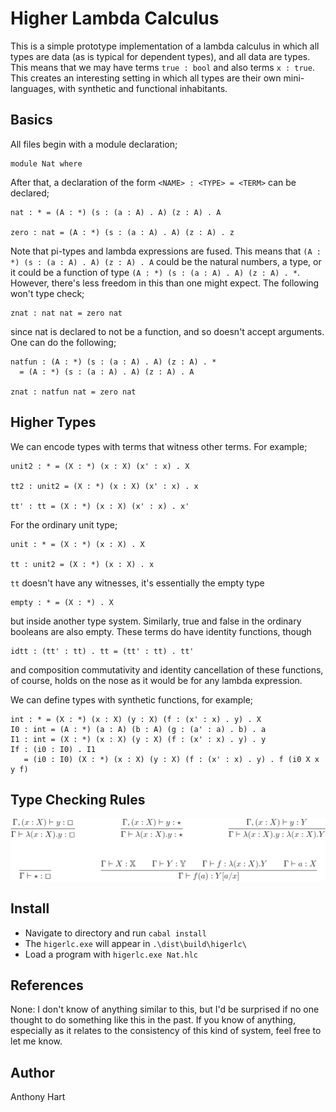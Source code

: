 # Higher Lambda Calculus

This is a simple prototype implementation of a lambda calculus
in which all types are data (as is typical for dependent types),
and all data are types. This means that we may have terms
`true : bool` and also terms `x : true`. This creates an interesting
setting in which all types are their own mini-languages, with synthetic
and functional inhabitants.

## Basics

All files begin with a module declaration;

```
module Nat where
```

After that, a declaration of the form `<NAME> : <TYPE> = <TERM>`
can be declared;
```
nat : * = (A : *) (s : (a : A) . A) (z : A) . A

zero : nat = (A : *) (s : (a : A) . A) (z : A) . z
```

Note that pi-types and lambda expressions are fused. This means that
`(A : *) (s : (a : A) . A) (z : A) . A` could be the natural numbers,
a type, or it could be a function of type `(A : *) (s : (a : A) . A) (z : A) . *`.
However, there's less freedom in this than one might expect. The following won't
type check;

```
znat : nat nat = zero nat
```

since nat is declared to not be a function, and so doesn't accept arguments.
One can do the following;

```
natfun : (A : *) (s : (a : A) . A) (z : A) . *
  = (A : *) (s : (a : A) . A) (z : A) . A

znat : natfun nat = zero nat
```

## Higher Types

We can encode types with terms that witness other terms. For example;

```
unit2 : * = (X : *) (x : X) (x' : x) . X

tt2 : unit2 = (X : *) (x : X) (x' : x) . x

tt' : tt = (X : *) (x : X) (x' : x) . x'

```

For the ordinary unit type;

```
unit : * = (X : *) (x : X) . X

tt : unit2 = (X : *) (x : X) . x
```

`tt` doesn't have any witnesses, it's essentially the empty type

```
empty : * = (X : *) . X

```

but inside another type system. Similarly, true and false in the
ordinary booleans are also empty. These terms do have identity functions,
though

```
idtt : (tt' : tt) . tt = (tt' : tt) . tt'
```

and composition commutativity and identity cancellation of these functions, of course, 
holds on the nose as it would be for any lambda expression.

We can define types with synthetic functions, for example;

```
int : * = (X : *) (x : X) (y : X) (f : (x' : x) . y) . X
I0 : int = (A : *) (a : A) (b : A) (g : (a' : a) . b) . a
I1 : int = (X : *) (x : X) (y : X) (f : (x' : x) . y) . y
If : (i0 : I0) . I1
   = (i0 : I0) (X : *) (x : X) (y : X) (f : (x' : x) . y) . f (i0 X x y f)
```

## Type Checking Rules

![Typing](/.README.imgs/typing.png)

## Install

* Navigate to directory and run `cabal install`
* The `higerlc.exe` will appear in `.\dist\build\higerlc\`
* Load a program with `higerlc.exe Nat.hlc`

## References

None: I don't know of anything similar to this, but I'd be surprised if no one
thought to do something like this in the past. If you know of anything, especially
as it relates to the consistency of this kind of system, feel free to let me know.

## Author

Anthony Hart
